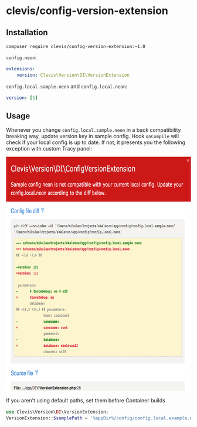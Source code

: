clevis/config-version-extension
===============================

Installation
------------

```
composer require clevis/config-version-extension:~1.0
```

`config.neon`:

```yml
extensions:
	version: Clevis\Version\DI\VersionExtension
```

`config.local.sample.neon` and `config.local.neon`:
```yml
version: [1]
```

Usage
-----

Whenever you change `config.local.sample.neon` in a back compatibility breaking way, update version
key in sample config. Hook `onCompile` will check if your local config is up to date. If not, it presents
you the following exception with custom Tracy panel:

<img src="https://raw.githubusercontent.com/Clevis/config-version-extension/master/static/bluecreen.png" height="640">

If you aren't using default paths, set them before Container builds

```php
use Clevis\Version\DI\VersionExtension;
VersionExtension::$samplePath = '%appDir%/config/config.local.example.neon';
```
